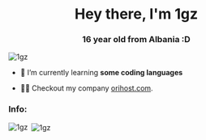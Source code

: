 <h1 align="center">Hey there, I'm 1gz</h1>
<h3 align="center">16 year old from Albania :D</h3>

<p align="left"> <img src="https://komarev.com/ghpvc/?username=1gz&label=Profile%20views&color=0e75b6&style=flat" alt="1gz" /> </p>

- 🌱 I’m currently learning **some coding languages**

- 👨‍💻 Checkout my company [orihost.com](https://orihost.com).

<h3 align="left">Info:</h3>

<p><img align="left" src="https://github-readme-stats.vercel.app/api/top-langs?username=1gz&show_icons=true&locale=en&layout=compact" alt="1gz" /></p>

<p>&nbsp;<img align="center" src="https://github-readme-stats.vercel.app/api?username=1gz&show_icons=true&locale=en" alt="1gz" /></p>
